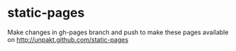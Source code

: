static-pages
============

Make changes in gh-pages branch and push to make these pages available on http://unpakt.github.com/static-pages

